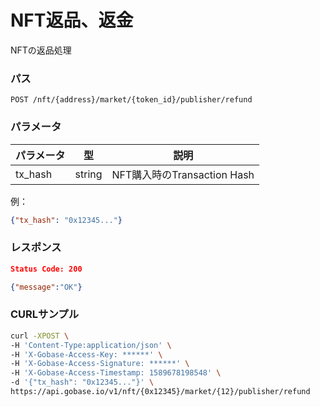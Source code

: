 # NFT返品、返金

NFTの返品処理

### パス
```
POST /nft/{address}/market/{token_id}/publisher/refund
```

### パラメータ

|  パラメータ    |  型              | 説明                          |
| ------------ | ---------------- | ---------------------------- |
|  tx_hash     |  string          | NFT購入時のTransaction Hash   |

例：
```json
{"tx_hash": "0x12345..."}
```

### レスポンス
```json
Status Code: 200

{"message":"OK"}
```

### CURLサンプル
```bash
curl -XPOST \
-H 'Content-Type:application/json' \
-H 'X-Gobase-Access-Key: ******' \
-H 'X-Gobase-Access-Signature: ******' \
-H 'X-Gobase-Access-Timestamp: 1589678198548' \
-d '{"tx_hash": "0x12345..."}' \
https://api.gobase.io/v1/nft/{0x12345}/market/{12}/publisher/refund
```
